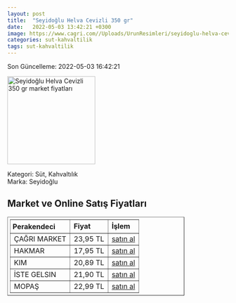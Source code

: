 ```yaml
---
layout: post
title:  "Seyidoğlu Helva Cevizli 350 gr"
date:   2022-05-03 13:42:21 +0300
image: https://www.cagri.com//Uploads/UrunResimleri/seyidoglu-helva-cevizli-350-gr--78dd4.jpg
categories: sut-kahvaltilik
tags: sut-kahvaltilik
---
```


Son Güncelleme: 2022-05-03 16:42:21

<img src="https://www.cagri.com//Uploads/UrunResimleri/seyidoglu-helva-cevizli-350-gr--78dd4.jpg" width="200" alt="Seyidoğlu Helva Cevizli 350 gr market fiyatları" />

Kategori: Süt, Kahvaltılık
<br />
Marka: Seyidoğlu

<h2>Market ve Online Satış Fiyatları</h2>

<table border="1" style="padding: 5px;width:80%;">
  <tr>
    <td style="padding: 5px;"><strong>Perakendeci</strong></td>
    <td><strong>Fiyat</strong></td>
    <td><strong>İşlem</strong></td>
  </tr>
  <tr>
              <td title="Çağrı Market">ÇAĞRI MARKET</td>
              <td>23,95 TL</td>
              <td><a title="Çağrı Market" target="_blank" href="https://www.cagri.com/seyidoglu-helva-cevizli-350-gr-20311">satın al</a></td>
            </tr><tr>
              <td title="Hakmar">HAKMAR</td>
              <td>17,95 TL</td>
              <td><a title="Hakmar" target="_blank" href="https://www.hakmarexpress.com.tr/urun/gida-kahvaltilik-seyidoglu-cevizli-ve-bademli-yaz-helvasi-350-gr-vakumlu-paket">satın al</a></td>
            </tr><tr>
              <td title="Kim">KIM</td>
              <td>20,89 TL</td>
              <td><a title="Kim" target="_blank" href="https://www.kimgeldi.com/seyidoglu-350-gr--cevizli-yaz-helvasi">satın al</a></td>
            </tr><tr>
              <td title="İste Gelsin">İSTE GELSIN</td>
              <td>21,90 TL</td>
              <td><a title="İste Gelsin" target="_blank" href="https://www.istegelsin.com/urun/seyidoglu-cevizli-helva-350-gr_SEY10-AD">satın al</a></td>
            </tr><tr>
              <td title="Mopaş">MOPAŞ</td>
              <td>22,99 TL</td>
              <td><a title="Mopaş" target="_blank" href="https://www.mopas.com.tr/seyidoglu-helva-cevizli-350-gr/p/638637">satın al</a></td>
            </tr>
</table>
